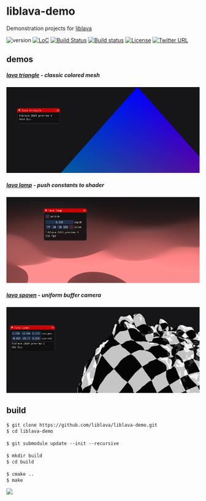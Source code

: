 # liblava-demo
Demonstration projects for <a href="https://git.io/liblava">liblava</a>

![version](https://img.shields.io/badge/version-0.4.4-blue) [![LoC](https://tokei.rs/b1/github/liblava/liblava-demo?category=code)](https://github.com/liblava/liblava-demo) [![Build Status](https://travis-ci.com/liblava/liblava-demo.svg?branch=master)](https://travis-ci.com/liblava/liblava-demo) [![Build status](https://ci.appveyor.com/api/projects/status/oe7xaf1woualri1b?svg=true)](https://ci.appveyor.com/project/TheLavaBlock/liblava-demo) [![License](https://img.shields.io/github/license/liblava/liblava-demo)](LICENSE) [![Twitter URL](https://img.shields.io/twitter/url/http/shields.io.svg?style=social&label=Follow)](https://twitter.com/thelavablock)

## demos

##### [lava triangle](https://github.com/liblava/liblava-demo/blob/master/liblava-demo/triangle.cpp) - classic colored mesh
<a href="https://github.com/liblava/liblava-demo/releases">![triangle](res/triangle/screenshot.png)</a>

##### [lava lamp](https://github.com/liblava/liblava-demo/blob/master/liblava-demo/lamp.cpp) - push constants to shader
<a href="https://github.com/liblava/liblava-demo/releases">![lamp](res/lamp/screenshot.png)</a>

##### [lava spawn](https://github.com/liblava/liblava-demo/blob/master/liblava-demo/spawn.cpp) - uniform buffer camera
<a href="https://github.com/liblava/liblava-demo/releases">![spawn](res/spawn/screenshot.png)</a>

## build

```
$ git clone https://github.com/liblava/liblava-demo.git
$ cd liblava-demo

$ git submodule update --init --recursive

$ mkdir build
$ cd build

$ cmake ..
$ make
```

<a href="https://lava-block.com"><img src="https://github.com/liblava.png" width="50"></a>
